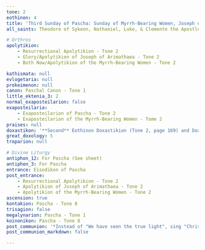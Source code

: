 ```yaml
---
tone: 2
eothinon: 4
title: 'Third Sunday of Pascha: Sunday of Myrrh-Bearing Women, Joseph of Arimathaea & Righteous Nicodemus'
all_saints: Theodore of Sykeon, Nathaniel, Luke, & Clemente the Apostles, Nearchos the Martyr, Gregory Gravanos of Nisyros

# Orthros
apolytikion:
    - Resurrectional Apolytikion - Tone 2
    - Glory/Apolytikion of Joseph of Arimathaea - Tone 2
    - Both Now/Apolytikion of the Myrrh-Bearing Women - Tone 2

kathismata: null
evlogetaria: null
prokeimenon: null
canon: Paschal Canon - Tone 1
little_ektenia_3: 2
normal_exaposteilarion: false
exaposteilaria:
    - Exaposteilarion of Pascha - Tone 2
    - Exaposteilarion of the Myrrh-Bearing Women - Tome 2
praises: null
doxastikon: '**Second** Eothinon Doxastikion (Tone 2, page 169) and Doxastikion of Pascha (Tone 5)'
great_doxology: 5
troparion: null

# Divine Liturgy
antiphon_12: For Pascha (See sheet)
antiphon_3: For Pascha
entrance: Eisodikon of Pascha
post_entrance:
    - Resurrectional Apolytikion - Tone 2
    - Apolytikion of Joseph of Arimathaea - Tone 2
    - Apolytikion of the Myrrh-Bearing Women - Tone 2
ascension: true
kontakion: Pascha - Tone 8
trisagion: false
megalynarion: Pascha - Tone 1
koinonikon: Pascha - Tone 8
post_communion: '*Instead of "We have seen the true light", sing "Christ is Risen" **ONCE***'
post_communion_markdown: false

---
```


